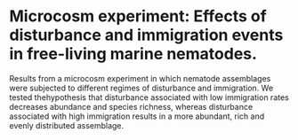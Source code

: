 # Microcosm experiment: Effects of disturbance and immigration events in free-living marine nematodes.
Results from a microcosm experiment in which nematode assemblages were subjected to different regimes of disturbance and immigration. We tested thehypothesis that disturbance associated with low immigration rates decreases abundance and species richness, whereas disturbance associated with high immigration results in a more abundant, rich and evenly distributed assemblage.
